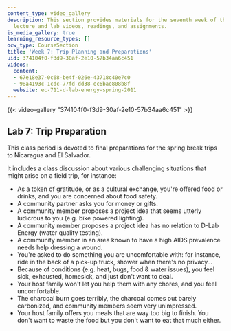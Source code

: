 ```yaml
---
content_type: video_gallery
description: This section provides materials for the seventh week of the course, including
  lecture and lab videos, readings, and assignments.
is_media_gallery: true
learning_resource_types: []
ocw_type: CourseSection
title: 'Week 7: Trip Planning and Preparations'
uid: 374104f0-f3d9-30af-2e10-57b34aa6c451
videos:
  content:
  - 67e18e37-0c68-be4f-026e-43718c40e7c0
  - 98a4193c-1cdc-77fd-dd38-ec6bae808b8f
  website: ec-711-d-lab-energy-spring-2011
---
```



{{< video-gallery "374104f0-f3d9-30af-2e10-57b34aa6c451" >}}


Lab 7: Trip Preparation
-----------------------

This class period is devoted to final preparations for the spring break trips to Nicaragua and El Salvador.

It includes a class discussion about various challenging situations that might arise on a field trip, for instance:

*   As a token of gratitude, or as a cultural exchange, you're offered food or drinks, and you are concerned about food safety.
*   A community partner asks you for money or gifts.
*   A community member proposes a project idea that seems utterly ludicrous to you (e.g. bike powered lighting).
*   A community member proposes a project idea has no relation to D-Lab Energy (water quality testing).
*   A community member in an area known to have a high AIDS prevalence needs help dressing a wound.
*   You're asked to do something you are uncomfortable with: for instance, ride in the back of a pick-up truck, shower when there's no privacy…
*   Because of conditions (e.g. heat, bugs, food & water issues), you feel sick, exhausted, homesick, and just don't want to deal.
*   Your host family won't let you help them with any chores, and you feel uncomfortable.
*   The charcoal burn goes terribly, the charcoal comes out barely carbonized, and community members seem very unimpressed.
*   Your host family offers you meals that are way too big to finish. You don't want to waste the food but you don't want to eat that much either.